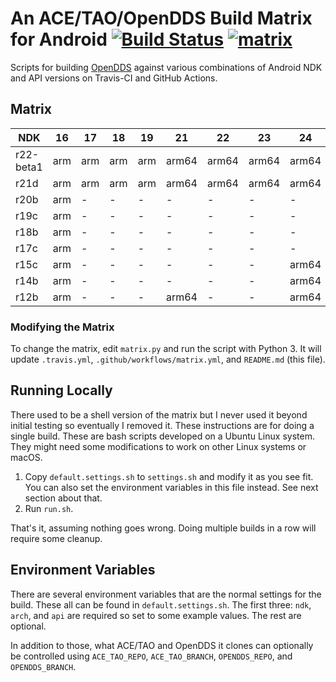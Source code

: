 # An ACE/TAO/OpenDDS Build Matrix for Android [![Build Status](https://travis-ci.org/iguessthislldo/OpenDDS-Android.svg?branch=master)](https://travis-ci.org/iguessthislldo/OpenDDS-Android) [![matrix](https://github.com/iguessthislldo/OpenDDS-Android/workflows/matrix/badge.svg)](https://github.com/iguessthislldo/OpenDDS-Android/actions?query=workflow%3Amatrix)

Scripts for building [OpenDDS](https://github.com/objectcomputing/OpenDDS)
against various combinations of Android NDK and API versions on Travis-CI and
GitHub Actions.

## Matrix

<!-- BEGIN MATRIX -->
<!-- This part is generated by matrix.py -->
| NDK | 16 | 17 | 18 | 19 | 21 | 22 | 23 | 24 | 26 | 27 | 28 | 29 | 30 |
| --- | --- | --- | --- | --- | --- | --- | --- | --- | --- | --- | --- | --- | --- |
| r22-beta1 | arm | arm | arm | arm | arm64 | arm64 | arm64 | arm64 | arm64 | arm64 | arm64 | arm64 | arm64 |
| r21d | arm | arm | arm | arm | arm64 | arm64 | arm64 | arm64 | arm64 | arm64 | arm64 | arm64 | - |
| r20b | arm | - | - | - | - | - | - | - | - | - | arm64 | arm64 | - |
| r19c | arm | - | - | - | - | - | - | - | - | - | arm64 | - | - |
| r18b | arm | - | - | - | - | - | - | - | - | - | arm64 | - | - |
| r17c | arm | - | - | - | - | - | - | - | arm64 | arm64 | arm64 | - | - |
| r15c | arm | - | - | - | - | - | - | arm64 | arm64 | - | - | - | - |
| r14b | arm | - | - | - | - | - | - | arm64 | - | - | - | - | - |
| r12b | arm | - | - | - | arm64 | - | - | arm64 | - | - | - | - | - |
<!-- END MATRIX -->

### Modifying the Matrix

To change the matrix, edit `matrix.py` and run the script with Python 3. It
will update `.travis.yml`, `.github/workflows/matrix.yml`, and `README.md`
(this file).

## Running Locally

There used to be a shell version of the matrix but I never used it beyond
initial testing so eventually I removed it. These instructions are for doing a
single build. These are bash scripts developed on a Ubuntu Linux system. They
might need some modifications to work on other Linux systems or macOS.

1. Copy `default.settings.sh` to `settings.sh` and modify it as you see fit.
   You can also set the environment variables in this file instead. See next
   section about that.
2. Run `run.sh`.

That's it, assuming nothing goes wrong. Doing multiple builds in a row will
require some cleanup.

## Environment Variables

There are several environment variables that are the normal settings for the
build. These all can be found in `default.settings.sh`. The first three: `ndk`,
`arch`, and `api` are required so set to some example values. The rest are
optional.

In addition to those, what ACE/TAO and OpenDDS it clones can optionally be
controlled using `ACE_TAO_REPO`, `ACE_TAO_BRANCH`, `OPENDDS_REPO`, and
`OPENDDS_BRANCH`.
